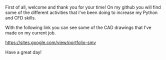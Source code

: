 First of all, welcome and thank you for your time! On my github you will find some of the different activities that I've been doing to increase my Python and CFD skills. 

With the following link you can see some of the CAD drawings that I've made on my current job.

https://sites.google.com/view/portfolio-smv

Have a great day!
